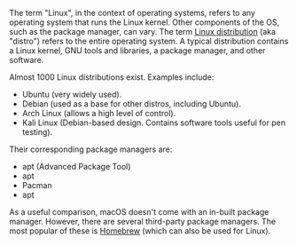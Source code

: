 The term "Linux", in the context of operating systems, refers to any operating system that runs the Linux kernel. Other components of the OS, such as the package manager, can vary. The term [Linux distribution](https://en.wikipedia.org/wiki/Linux_distribution) (aka "distro") refers to the entire operating system. A typical distribution contains a Linux kernel, GNU tools and libraries, a package manager, and other software.

Almost 1000 Linux distributions exist. Examples include:

* Ubuntu (very widely used).
* Debian (used as a base for other distros, including Ubuntu).
* Arch Linux (allows a high level of control).
* Kali Linux (Debian-based design. Contains software tools useful for pen testing).

Their corresponding package managers are:

* apt (Advanced Package Tool)
* apt
* Pacman
* apt

As a useful comparison, macOS doesn't come with an in-built package manager. However, there are several third-party package managers. The most popular of these is [Homebrew](https://brew.sh/) (which can also be used for Linux).




